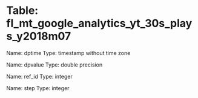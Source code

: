 Table: fl_mt_google_analytics_yt_30s_plays_y2018m07
===================================================

Name: dptime
Type: timestamp without time zone

Name: dpvalue
Type: double precision

Name: ref_id
Type: integer

Name: step
Type: integer

